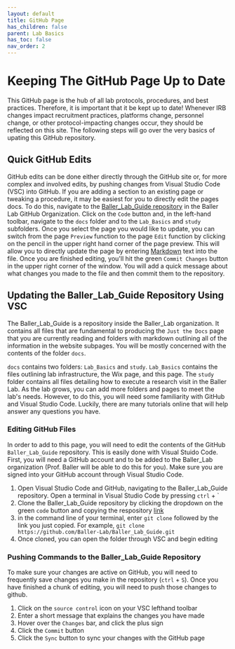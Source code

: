 ```yaml
---
layout: default
title: GitHub Page
has_children: false
parent: Lab Basics
has_toc: false
nav_order: 2
---
```


# Keeping The GitHub Page Up to Date
This GitHub page is the hub of all lab protocols, procedures, and best practices. Therefore, it is important that it be kept up to date! Whenever IRB changes impact recruitment practices, platforms change, personnel change, or other protocol-impacting changes occur, they should be reflected on this site. The following steps will go over the very basics of upating this GitHub repository. 

## Quick GitHub Edits
GitHub edits can be done either directly through the GitHub site or, for more complex and involved edits, by pushing changes from Visual Studio Code (VSC) into GitHub. If you are adding a section to an existing page or tweaking a procedure, it may be easiest for you to directly edit the pages docs. To do this, navigate to the [Baller_Lab_Guide repository](https://github.com/Baller-Lab/Baller_Lab_Guide/tree/master) in the Baller Lab GitHub Organization. Click on the `Code` button and, in the left-hand toolbar, navigate to the `docs` folder and to the `Lab_Basics` and `study` subfolders. Once you select the page you would like to update, you can switch from the page `Preview` function to the page `Edit` function by clicking on the pencil in the upper right hand corner of the page preview. This will allow you to directly update the page by entering [Markdown](https://www.markdownguide.org/cheat-sheet/) text into the file. Once you are finished editing, you'll hit the green `Commit Changes` button in the upper right corner of the window. You will add a quick message about what changes you made to the file and then commit them to the repository.

## Updating the Baller_Lab_Guide Repository Using VSC
The Baller_Lab_Guide is a repository inside the Baller_Lab organization. It contains all files that are fundamental to producing the `Just the Docs` page that you are currently reading and folders with markdown outlining all of the information in the website subpages. You will be mostly concerned with the contents of the folder `docs`. 

`docs` contains two folders: `Lab_Basics` and `study`. `Lab_Basics` contains the files outlining lab infrastructure, the Wix page, and this page. The `study` folder contains all files detailing how to execute a research visit in the Baller Lab. As the lab grows, you can add more folders and pages to meet the lab's needs. However, to do this, you will need some familiarity with GitHub and Visual Studio Code. Luckily, there are many tutorials online that will help answer any questions you have. 

### Editing GitHub Files
In order to add to this page, you will need to edit the contents of the GitHub `Baller_Lab_Guide` repository. This is easily done with Visual Stuido Code. First, you will need a GitHub account and to be added to the Baller_Lab organization (Prof. Baller will be able to do this for you). Make sure you are signed into your GitHub account through Visual Studio Code.

1. Open Visual Studio Code and GitHub, navigating to the Baller_Lab_Guide repository. Open a terminal in Visual Studio Code by pressing `ctrl` + ` 
2. Clone the Baller_Lab_Guide repository by clicking the dropdown on the green `code` button and copying the respository [link](https://github.com/Baller-Lab/Baller_Lab_Guide.git)
3. in the command line of your terminal, enter `git clone` followed by the link you just copied. For example, `git clone https://github.com/Baller-Lab/Baller_Lab_Guide.git`
4. Once cloned, you can open the folder through VSC and begin editing

### Pushing Commands to the Baller_Lab_Guide Repository
To make sure your changes are active on GitHub, you will need to frequently save changes you make in the repository (`ctrl` + `S`). Once you have finished a chunk of editing, you will need to push those changes to github.
1. Click on the `source control` icon on your VSC lefthand toolbar
2. Enter a short message that explains the changes you have made
3. Hover over the `Changes` bar, and click the plus sign 
4. Click the `Commit` button
5. Click the `Sync` button to sync your changes with the GitHub page
